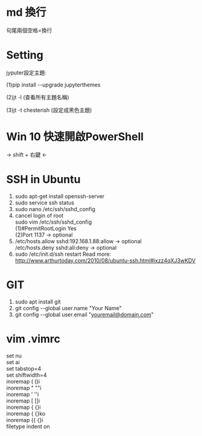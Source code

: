 # md 換行
句尾兩個空格=換行

# Setting

jyputer設定主題:  

(1)pip install --upgrade jupyterthemes

(2)jt -l (查看所有主題名稱)

(3)jt -t chesterish (設定成黑色主題)

# Win 10 快速開啟PowerShell
-> shift + 右鍵 <-

# SSH in Ubuntu 
1. sudo apt-get install openssh-server
2. sudo service ssh status
3. sudo nano /etc/ssh/sshd_config
4. cancel login of root<br /> 
   sudo vim /etc/ssh/sshd_config <br /> 
     (1)#PermitRootLogin Yes <br /> 
     (2)Port 1137 -> optional 
5. /etc/hosts.allow sshd:192.168.1.88:allow -> optional<br /> 
   /etc/hosts.deny  sshd:all:deny -> optional
6. sudo /etc/init.d/ssh restart
Read more: http://www.arthurtoday.com/2010/08/ubuntu-ssh.html#ixzz4qXJ3wKDV

# GIT
1. sudo apt install git
2. git config --global user.name "Your Name"
3. git config --global user.email "youremail@domain.com"

# vim .vimrc
set nu  
set ai  
set tabstop=4  
set shiftwidth=4  
inoremap ( ()<Esc>i  
inoremap " ""<Esc>i  
inoremap ' ''<Esc>i  
inoremap [ []<Esc>i  
inoremap { {}<Esc>i  
inoremap {<CR> {<CR>}<Esc>ko  
inoremap {{ {}<ESC>i  
filetype indent on  

